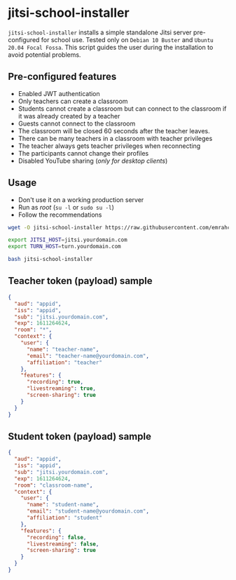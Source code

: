 jitsi-school-installer
======================
`jitsi-school-installer` installs a simple standalone Jitsi server
pre-configured for school use. Tested only on `Debian 10 Buster` and
`Ubuntu 20.04 Focal Fossa`. This script guides the user during the
installation to avoid potential problems.


## Pre-configured features
* Enabled JWT authentication
* Only teachers can create a classroom
* Students cannot create a classroom but can connect to the classroom if it was
  already created by a teacher
* Guests cannot connect to the classroom
* The classroom will be closed 60 seconds after the teacher leaves.
* There can be many teachers in a classroom with teacher privileges
* The teacher always gets teacher privileges when reconnecting
* The participants cannot change their profiles
* Disabled YouTube sharing (_only for desktop clients_)


## Usage
* Don't use it on a working production server
* Run as _root_ (`su -l` or `sudo su -l`)
* Follow the recommendations

```bash
wget -O jitsi-school-installer https://raw.githubusercontent.com/emrahcom/emrah-tools/main/jitsi/installer/school/jitsi-school-installer

export JITSI_HOST=jitsi.yourdomain.com
export TURN_HOST=turn.yourdomain.com

bash jitsi-school-installer
```


## Teacher token (payload) sample
```json
{
  "aud": "appid",
  "iss": "appid",
  "sub": "jitsi.yourdomain.com",
  "exp": 1611264624,
  "room": "*",
  "context": {
    "user": {
      "name": "teacher-name",
      "email": "teacher-name@yourdomain.com",
      "affiliation": "teacher"
    },
    "features": {
      "recording": true,
      "livestreaming": true,
      "screen-sharing": true
    }
  }
}
```


## Student token (payload) sample
```json
{
  "aud": "appid",
  "iss": "appid",
  "sub": "jitsi.yourdomain.com",
  "exp": 1611264624,
  "room": "classroom-name",
  "context": {
    "user": {
      "name": "student-name",
      "email": "student-name@yourdomain.com",
      "affiliation": "student"
    },
    "features": {
      "recording": false,
      "livestreaming": false,
      "screen-sharing": true
    }
  }
}
```
